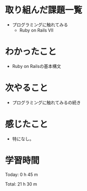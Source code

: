 # 取り組んだ課題一覧
- プログラミングに触れてみる
  - Ruby on Rails VII

# わかったこと
- Ruby on Railsの基本構文

# 次やること
- プログラミングに触れてみるの続き
  
# 感じたこと
- 特になし。
  
# 学習時間
Today: 0 h 45 m

Total: 21 h 30 m
